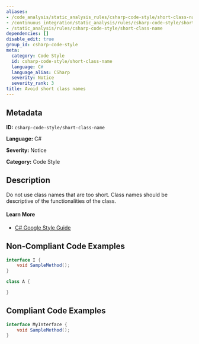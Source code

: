 ```yaml
---
aliases:
- /code_analysis/static_analysis_rules/csharp-code-style/short-class-name
- /continuous_integration/static_analysis/rules/csharp-code-style/short-class-name
- /static_analysis/rules/csharp-code-style/short-class-name
dependencies: []
disable_edit: true
group_id: csharp-code-style
meta:
  category: Code Style
  id: csharp-code-style/short-class-name
  language: C#
  language_alias: CSharp
  severity: Notice
  severity_rank: 3
title: Avoid short class names
---
```

<!--  SOURCED FROM https://github.com/DataDog/datadog-static-analyzer-rule-docs -->


## Metadata
**ID:** `csharp-code-style/short-class-name`

**Language:** C#

**Severity:** Notice

**Category:** Code Style

## Description
Do not use class names that are too short. Class names should be descriptive of the functionalities of the class.

#### Learn More

 - [C# Google Style Guide](https://google.github.io/styleguide/csharp-style.html)

## Non-Compliant Code Examples
```csharp
interface I {
    void SampleMethod();
}
```

```csharp
class A {

}

```

## Compliant Code Examples
```csharp
interface MyInterface {
    void SampleMethod();
}
```
